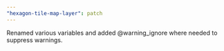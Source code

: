```yaml
---
"hexagon-tile-map-layer": patch
---
```


Renamed various variables and added @warning_ignore where needed to suppress warnings.
